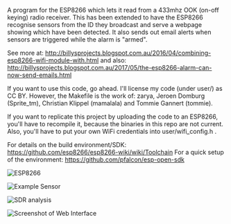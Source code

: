 A program for the ESP8266 which lets it read from a 433mhz OOK (on-off keying) 
radio receiver. This has been extended to have the ESP8266 recognise sensors 
from the ID they broadcast and serve a webpage showing which have been detected.
It also sends out email alerts when sensors are triggered while the alarm is 
"armed".

See more at: http://billysprojects.blogspot.com.au/2016/04/combining-esp8266-wifi-module-with.html
   and also: http://billysprojects.blogspot.com.au/2017/05/the-esp8266-alarm-can-now-send-emails.html

If you want to use this code, go ahead. I'll license my code (under user/) as CC BY.
However, the Makefile is the work of: zarya, Jeroen Domburg (Sprite_tm), 
Christian Klippel (mamalala) and Tommie Gannert (tommie).

If you want to replicate this project by uploading the code to an ESP8266, you'll
have to recompile it, because the binaries in this repo are not current. Also, 
you'll have to put your own WiFi credentials into user/wifi_config.h .

For details on the build environment/SDK: https://github.com/esp8266/esp8266-wiki/wiki/Toolchain
For a quick setup of the environment:     https://github.com/pfalcon/esp-open-sdk

![ESP8266](https://3.bp.blogspot.com/-dE7WjOzv1cs/VwY4SQu82lI/AAAAAAAAAZc/H-UoFv7PiBwHAU1FsUp97-En4VSBJ8Urw/s320/IMG_1321.JPG)

![Example Sensor](https://3.bp.blogspot.com/-X3tzRxuR268/VwY4ft80KPI/AAAAAAAAAZs/2E7DH_TVJM02qMYSRgKdYn7zI_TKqltZA/s320/IMG_1372.JPG)

![SDR analysis](https://2.bp.blogspot.com/-mxK08ZOS45w/VwY4iWwRy5I/AAAAAAAAAZ8/tFiu94m3OokjNhL08Jq6MyqATq4yWVKHg/s640/sdr%2B433.jpg)

![Screenshot of Web Interface](https://1.bp.blogspot.com/-_u8JuiHXa0Q/WS1XMfgPvKI/AAAAAAAAAus/9qquS1aSsF4wkIyNPq8FN1voG9WEIpq1QCLcB/s320/ss2.png)
